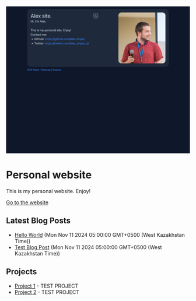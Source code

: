 <!-- WEBSITE-PREVIEW:START -->
![Website Preview](./static/website-preview.png)
<!-- WEBSITE-PREVIEW:END -->

# Personal website

This is my personal website. Enjoy!

<!-- HOMEPAGE-LINK:START -->
[Go to the website](https://arachnid-concrete-dory.ngrok-free.app)
<!-- HOMEPAGE-LINK:END -->

## Latest Blog Posts

<!-- BLOG-POST-LIST:START -->
- [Hello World](https://arachnid-concrete-dory.ngrok-free.app/blog/hello_world) (Mon Nov 11 2024 05:00:00 GMT+0500 (West Kazakhstan Time))
- [Test Blog Post](https://arachnid-concrete-dory.ngrok-free.app/blog/test_blogpost) (Mon Nov 11 2024 05:00:00 GMT+0500 (West Kazakhstan Time))
<!-- BLOG-POST-LIST:END -->

## Projects
<!-- PROJECTS-LIST:START -->
- [Project 1](projects/project_1) - TEST PROJECT
- [Project 2](projects/project_2) - TEST PROJECT
<!-- PROJECTS-LIST:END -->

<!-- Deployment -->